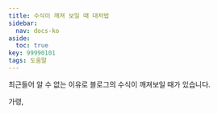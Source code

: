 ```yaml
---
title: 수식이 깨져 보일 때 대처법
sidebar:
  nav: docs-ko
aside:
  toc: true
key: 99990101
tags: 도움말
---
```


최근들어 알 수 없는 이유로 블로그의 수식이 깨져보일 때가 있습니다.

가령,
